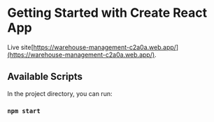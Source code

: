 # Getting Started with Create React App

Live site[https://warehouse-management-c2a0a.web.app/](https://warehouse-management-c2a0a.web.app/).

## Available Scripts

In the project directory, you can run:

### `npm start`
